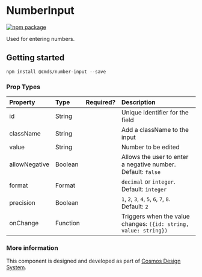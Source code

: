 # NumberInput

[![npm package][npm-badge]][npm]

Used for entering numbers.

## Getting started

````
npm install @cmds/number-input --save
````

### Prop Types

| Property | Type | Required? | Description |
|:---|:---|:---:|:---|
| id | String |  | Unique identifier for the field |
| className | String |  | Add a className to the input |
| value | String | | Number to be edited |
| allowNegative | Boolean |  | Allows the user to enter a negative number. Default: `false` |
| format | Format |  | `decimal` or `integer`. Default: `integer` |
| precision | Boolean |  | `1`, `2`, `3`, `4`, `5`, `6`, `7`, `8`. Default: `2` |
| onChange | Function |  | Triggers when the value changes: `({id: string, value: string})` |

### More information

This component is designed and developed as part of [Cosmos Design System][cmds]. 

[cmds]: https://github.com/entercosmos/cosmos
[npm-badge]: https://img.shields.io/npm/v/@cmds/number-input.svg
[npm]: https://www.npmjs.org/package/@cmds/number-input

